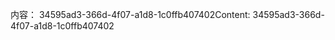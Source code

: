<span data-ttu-id="8239c-101">内容： 34595ad3-366d-4f07-a1d8-1c0ffb407402</span><span class="sxs-lookup"><span data-stu-id="8239c-101">Content: 34595ad3-366d-4f07-a1d8-1c0ffb407402</span></span>